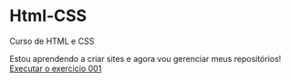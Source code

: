 # Html-CSS
 Curso de HTML e CSS

Estou aprendendo a criar sites e agora vou gerenciar meus repositórios!
<a href="https://devtlopes.github.io/Html-css/Modulo1/exercicios/ex001">Executar o exercicio 001</a>